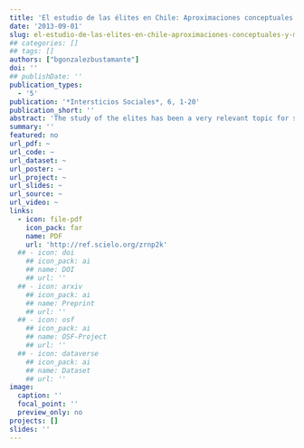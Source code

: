 ```yaml
---
title: 'El estudio de las élites en Chile: Aproximaciones conceptuales y metodológicas'
date: '2013-09-01'
slug: el-estudio-de-las-elites-en-chile-aproximaciones-conceptuales-y-metodologicas
## categories: []
## tags: []
authors: ["bgonzalezbustamante"]
doi: ''
## publishDate: ''
publication_types:
  - '5'
publication: '*Intersticios Sociales*, 6, 1-20'
publication_short: ''
abstract: 'The study of the elites has been a very relevant topic for social sciences, with the political and economic elites as a focus of interest for the political science and sociology. Despite this, the study of the Chilean elites was somewhat stagnant in past decades; however, that situation is changing. This paper presents a synthesis of research, which is central to understand the sociology of the Chilean elites over the last twenty years. Additionally, it highlights the theoretical understandings that have occurred and offers perspectives for further research in the area, which match with the uninterrupted government of a centre-left coalition (la Concertación de Partidos por la Democracia). Additionally, the paper highlights the theoretical understandings that have occurred, offering perspectives for further research in the area, which are related to the study of social networks and partisan environment, also suggests promoting studies which linking political and economic elites with cultural (epistemic communities). The synthesis of research shows the existence of a local and solid theory; it shows how the different research agree on the importance of technocratic phenomenon for the Chilean case, and also indicate the existence of an important core of technopols and a transversal party which shows the strength of the ties inside the Concertacion.'
summary: ''
featured: no
url_pdf: ~
url_code: ~
url_dataset: ~
url_poster: ~
url_project: ~
url_slides: ~
url_source: ~
url_video: ~
links:
  - icon: file-pdf
    icon_pack: far
    name: PDF
    url: 'http://ref.scielo.org/zrnp2k'
  ## - icon: doi
    ## icon_pack: ai
    ## name: DOI
    ## url: ''
  ## - icon: arxiv
    ## icon_pack: ai
    ## name: Preprint
    ## url: ''
  ## - icon: osf
    ## icon_pack: ai
    ## name: OSF-Project
    ## url: ''
  ## - icon: dataverse
    ## icon_pack: ai
    ## name: Dataset
    ## url: ''
image:
  caption: ''
  focal_point: ''
  preview_only: no
projects: []
slides: ''
---
```

